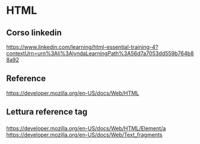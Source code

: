 # HTML

## Corso linkedin
https://www.linkedin.com/learning/html-essential-training-4?contextUrn=urn%3Ali%3AlyndaLearningPath%3A56d7a7053dd559b764b88a92

## Reference
https://developer.mozilla.org/en-US/docs/Web/HTML

## Lettura reference tag

### <a>
https://developer.mozilla.org/en-US/docs/Web/HTML/Element/a
https://developer.mozilla.org/en-US/docs/Web/Text_fragments


